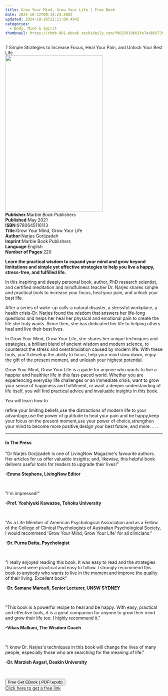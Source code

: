 ```yaml
---
title: Grow Your Mind, Grow Your Life | Free Book
date: 2024-10-22T00:14:24.508Z
updated: 2024-10-26T22:11:09.494Z
categories:
  - Body, Mind & Spirit
thumbnail: https://thmb-001-ebook.techidaily.com/fd025910601fe7e4b56739397aa93df2d552d24f0d07fcd6836fa95c76613539.jpg
---
```

<main id="book-container">
  <div class="flex flex-col">
    <div class="book-brief flex-1 py-6 px-4 sm:p-6 md:py-10 md:px-8">
      <!-- brief-->
      <div class="book-brief-main">
        7 Simple Strategies to Increase Focus, Heal Your Pain, and Unlock Your
        Best Life
      </div>
    </div>
    <div
      class="book-meta-info flex-1 grid gap-4 col-start-1 col-end-3 row-start-1 sm:mb-6 sm:grid-cols-4 lg:gap-6 lg:col-start-2 lg:row-end-6 lg:row-span-6 lg:mb-0"
    >
      <div
        class="book-meta-info-left place-content-center mt-4 p-4 text-sm leading-6 col-start-2 col-span-2 dark:text-slate-400"
      >
        <img
          class="w-full h-500 object-cover rounded-lg sm:h-255 sm:col-span-2 lg:col-span-full"
          src="https://img-001-ebook.techidaily.com/8aef0a8ae73dcfc390b7c279eac82a4add089824d4b4bd73c63a50dec337a8f4.jpg"
          alt=""
          width="312"
          height="500"
        />
      </div>
      <div
        class="book-meta-info-right mt-2 col-start-1 row-start-2 col-span-3 self-center"
      >
        <!-- meta data  -->
        <div class="flex flex-col px-4 md:px-8">
          <div class="flex-1">
            <strong>Publisher</strong>:<span class="px-2"
              >Marble Book Publishers</span
            >
          </div>
          <div class="flex-1">
            <strong>Published</strong>:<span class="px-2">May 2021</span>
          </div>
          <div class="flex-1">
            <strong>ISBN</strong>:<span class="px-2">9780645116113</span>
          </div>
          <div class="flex-1">
            <strong>Title</strong>:<span class="px-2"
              >Grow Your Mind, Grow Your Life</span
            >
          </div>
          <div class="flex-1">
            <strong>Author</strong>:<span class="px-2">Narjes Gorjizadeh</span>
          </div>
          <div class="flex-1">
            <strong>Imprint</strong>:<span class="px-2"
              >Marble Book Publishers</span
            >
          </div>
          <div class="flex-1">
            <strong>Language</strong>:<span class="px-2">English</span>
          </div>
          <div class="flex-1">
            <strong>Number of Pages</strong>:<span class="px-2">220</span>
          </div>
        </div>
      </div>
    </div>
    <div class="book-description flex-1 py-6 px-4 sm:p-6 md:py-10 md:px-8">
      <div class="book-description-main">
        <div accordion-content="" id="description">
          <p>
            <strong
              >Learn the practical wisdom to expand your mind and grow beyond
              limitations and simple yet effective strategies to help you live a
              happy, stress-free, and fulfilled life.</strong
            >
          </p>
          <p>
            In this inspiring and deeply personal book, author, PhD research
            scientist, and certified meditation and mindfulness teacher Dr.
            Narjes shares simple and practical tools to increase your focus,
            heal your pain, and unlock your best life.
          </p>
          <p>
            After a series of wake-up calls-a natural disaster, a stressful
            workplace, a health crisis-Dr. Narjes found the wisdom that answers
            her life-long questions and helps her heal her physical and
            emotional pain to create the life she truly wants. Since then, she
            has dedicated her life to helping others heal and live their best
            lives.
          </p>
          <p>
            In Grow Your Mind, Grow Your Life, she shares her unique techniques
            and strategies, a brilliant blend of ancient wisdom and modern
            science, to counteract the stress and overstimulation caused by
            modern life. With these tools, you'll develop the ability to focus,
            help your mind slow down, enjoy the gift of the present moment, and
            unleash your highest potential.
          </p>
          <p>
            Grow Your Mind, Grow Your Life is a guide for anyone who wants to
            live a happier and healthier life in this fast-paced world. Whether
            you are experiencing everyday life challenges or an immediate
            crisis, want to grow your sense of happiness and fulfillment, or
            want a deeper understanding of life itself, you will find practical
            advice and invaluable insights in this book.
          </p>
          <p>You will learn how to</p>
          refine your limiting beliefs,use the distractions of modern life to
          your advantage,use the power of gratitude to heal your pain and be
          happy,keep your focus on the present moment,use your power of
          choice,strengthen your mind to become more positive,design your best
          future, and more. . . .
        </div>
        <div class="accordion-fader"></div>
      </div>
    </div>
    <div class="book-excerpts flex-1 py-6 px-4 sm:p-6 md:py-10 md:px-8">
      <!-- excerpts-->
      <div class="book-excerpts-main">
        <hr />
        <h4 class="placeholder placeholder-heading">
          <span>In The Press</span>
        </h4>
        <p></p>
        <p>
          "Dr Narjes Gorjizadeh is one of LivingNow Magazine's favourite
          authors. Her articles for us&nbsp;offer valuable&nbsp;insights; and,
          likewise, this&nbsp;helpful&nbsp;book delivers useful tools for
          readers to upgrade their lives!"
        </p>
        <p><strong>-Emma Stephens, LivingNow Editor</strong></p>
        <p><br /></p>
        <p>"I'm impressed!"&nbsp;</p>
        <p><strong>-Prof. Yoshiyuki Kawazoe, Tohoku University</strong></p>
        <p><br /></p>
        <p>
          "As a Life Member of American Psychological Association and as a
          Fellow of the College of Clinical Psychologists of Australian
          Psychological Society, I would recommend 'Grow Your Mind, Grow Your
          Life' for all clinicians."
        </p>
        <p><strong>-Dr. Purna Datta, Psychologist</strong></p>
        <p><br /></p>
        <p>
          "I really enjoyed reading this book. It was easy to read and the
          strategies discussed were practical and easy to follow. I strongly
          recommend this book to anybody who wants to live in the moment and
          improve the quality of their living. Excellent book"&nbsp;
        </p>
        <p>
          <strong>-Dr. Samane Maroufi, Senior Lecturer, UNSW SYDNEY</strong>
        </p>
        <p><br /></p>
        <p>
          "This book is a powerful recipe to heal and be happy. With easy,
          practical and effective tools, it is a great companion for anyone to
          grow their mind and grow their life too. I highly recommend it."
        </p>
        <p><strong>-Vikas Malkani, The Wisdom Coach</strong></p>
        <p><br /></p>
        <p>
          "I know Dr. Narjes's techniques in this book will change the lives of
          many people, especially those who are searching for the meaning of
          life."
        </p>
        <p><strong>-Dr. Marzieh Asgari, Deakin University</strong></p>
        <p><br /></p>
        <p></p>
      </div>
    </div>
    <div
      class="book-about-author flex-1 py-6 px-4 sm:p-6 md:py-10 md:px-8"
    ></div>
    <div class="book-free-get flex-1 py-6 px-4 sm:p-6 md:py-10 md:px-8">
      <button
        id="btn-free-get"
        class="bg-blue-500 hover:bg-blue-700 text-white font-bold py-2 px-4 rounded"
      >
        Free Get EBook (.PDF/.epub)
      </button>
      <div id="countdown-display" class="px-2 text-lg mt-2"></div>
      <a
        id="free-link"
        class="hidden bg-blue-500 hover:bg-blue-700 text-white font-bold py-2 px-4 rounded"
        href="https://www.ebooks.com/en-us/book/210282131/grow-your-mind-grow-your-life/narjes-gorjizadeh/"
        target="_blank"
        >Click here to get a free link</a
      >
    </div>
    <script>
      let countdownTime = 0;
      let countdownInterval = null;
      document
        .getElementById('btn-free-get')
        .addEventListener('click', startCountdown);
      function startCountdown() {
        countdownTime = new Date().getTime() + 60000 * 3;
        countdownInterval = setInterval(updateCountdown, 1000);
        document.getElementById('btn-free-get').disabled = true;
        document
          .getElementById('btn-free-get')
          .classList.add('bg-gray-500', 'cursor-not-allowed');
      }
      function updateCountdown() {
        let currentTime = new Date().getTime();
        let timeLeft = countdownTime - currentTime;
        let secondsLeft = Math.floor(timeLeft / 1000);
        document.getElementById('countdown-display').innerHTML =
          `Remaining time: ${secondsLeft} seconds.`;
        if (secondsLeft <= 0) {
          clearInterval(countdownInterval);
          document.getElementById('btn-free-get').classList.add('hidden');
          document.getElementById('free-link').classList.remove('hidden');
          document.getElementById('countdown-display').innerHTML = '';
        }
      }
    </script>
  </div>
</main>

<ins class="adsbygoogle"
      style="display:block"
      data-ad-client="ca-pub-7571918770474297"
      data-ad-slot="8358498916"
      data-ad-format="auto"
      data-full-width-responsive="true"></ins>
    